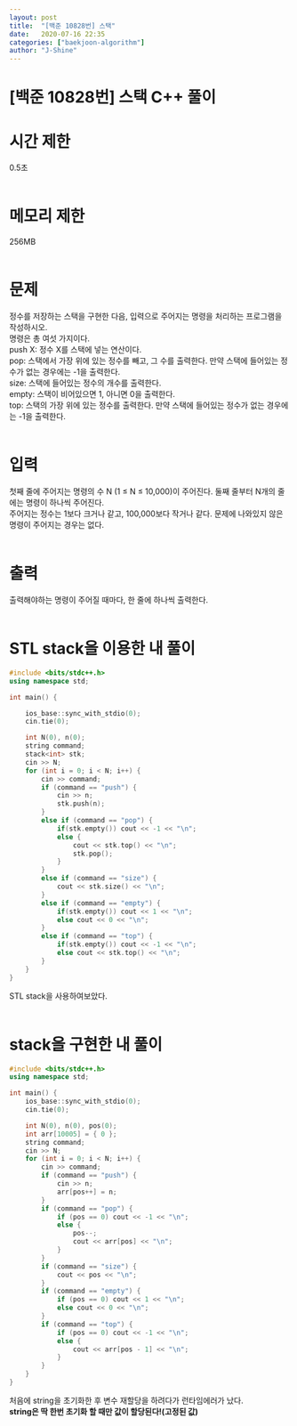 ```yaml
---
layout: post
title:  "[백준 10828번] 스택"
date:   2020-07-16 22:35
categories: ["baekjoon-algorithm"]
author: "J-Shine"
---
```

# \[백준 10828번] 스택 C++ 풀이
# 시간 제한
0.5초<br><br>

# 메모리 제한
256MB<br><br>

# 문제  
정수를 저장하는 스택을 구현한 다음, 입력으로 주어지는 명령을 처리하는 프로그램을 작성하시오.<br>
명령은 총 여섯 가지이다.<br>
push X: 정수 X를 스택에 넣는 연산이다.<br>
pop: 스택에서 가장 위에 있는 정수를 빼고, 그 수를 출력한다. 만약 스택에 들어있는 정수가 없는 경우에는 -1을 출력한다.<br>
size: 스택에 들어있는 정수의 개수를 출력한다.<br>
empty: 스택이 비어있으면 1, 아니면 0을 출력한다.<br>
top: 스택의 가장 위에 있는 정수를 출력한다. 만약 스택에 들어있는 정수가 없는 경우에는 -1을 출력한다.<br><br>

# 입력  

첫째 줄에 주어지는 명령의 수 N (1 ≤ N ≤ 10,000)이 주어진다. 둘째 줄부터 N개의 줄에는 명령이 하나씩 주어진다.<br>
주어지는 정수는 1보다 크거나 같고, 100,000보다 작거나 같다. 문제에 나와있지 않은 명령이 주어지는 경우는 없다.<br><br>
# 출력  

출력해야하는 명령이 주어질 때마다, 한 줄에 하나씩 출력한다.<br><br>

# STL stack을 이용한 내 풀이

```c++
#include <bits/stdc++.h>
using namespace std;

int main() {

	ios_base::sync_with_stdio(0);
	cin.tie(0);

	int N(0), n(0);
	string command;
	stack<int> stk;
	cin >> N;
	for (int i = 0; i < N; i++) {
		cin >> command;
		if (command == "push") {
			cin >> n;
			stk.push(n);
		}
		else if (command == "pop") {
			if(stk.empty()) cout << -1 << "\n";
			else {
				cout << stk.top() << "\n";
				stk.pop();
			}
		}
		else if (command == "size") {
			cout << stk.size() << "\n";
		}
		else if (command == "empty") {
			if(stk.empty()) cout << 1 << "\n";
			else cout << 0 << "\n";
		}
		else if (command == "top") {
			if(stk.empty()) cout << -1 << "\n";
			else cout << stk.top() << "\n";
		}
	}
}
```
STL stack을 사용하여보았다.<br><br>

# stack을 구현한 내 풀이
```c++
#include <bits/stdc++.h>
using namespace std;

int main() {
	ios_base::sync_with_stdio(0);
	cin.tie(0);

	int N(0), n(0), pos(0);
	int arr[10005] = { 0 };
	string command;
	cin >> N;
	for (int i = 0; i < N; i++) {
		cin >> command;
		if (command == "push") {
			cin >> n;
			arr[pos++] = n;
		}
		if (command == "pop") {
			if (pos == 0) cout << -1 << "\n";
			else {
				pos--;
				cout << arr[pos] << "\n";
			}
		}
		if (command == "size") {
			cout << pos << "\n";
		}
		if (command == "empty") {
			if (pos == 0) cout << 1 << "\n";
			else cout << 0 << "\n";
		}
		if (command == "top") {
			if (pos == 0) cout << -1 << "\n";
			else {
				cout << arr[pos - 1] << "\n";
			}
		}
	}
}
```
처음에 string을 초기화한 후 변수 재할당을 하려다가 런타임에러가 났다.<br>
**string은 딱 한번 초기화 할 때만 값이 할당된다!(고정된 값)**<br><br>
